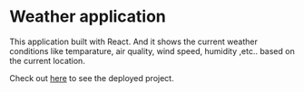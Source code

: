 # Weather application

This application built with React. And it shows the current weather conditions like temparature, air quality, wind speed, humidity ,etc.. based on the current location.

Check out [here]() to see the deployed project.